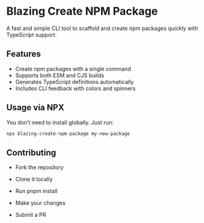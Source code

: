 # Blazing Create NPM Package

A fast and simple CLI tool to scaffold and create npm packages quickly with TypeScript support.

## Features

- Create npm packages with a single command
- Supports both ESM and CJS builds
- Generates TypeScript definitions automatically
- Includes CLI feedback with colors and spinners

## Usage via NPX

You don’t need to install globally. Just run:

```bash
npx blazing-create-npm-package my-new-package
```

## Contributing

- Fork the repository

- Clone it locally

- Run pnpm install

- Make your changes

- Submit a PR
